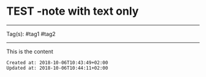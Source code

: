 # TEST -note with text only

---
Tag(s): #tag1 #tag2

---

This is the content

    Created at: 2018-10-06T10:43:49+02:00
    Updated at: 2018-10-06T10:44:11+02:00


